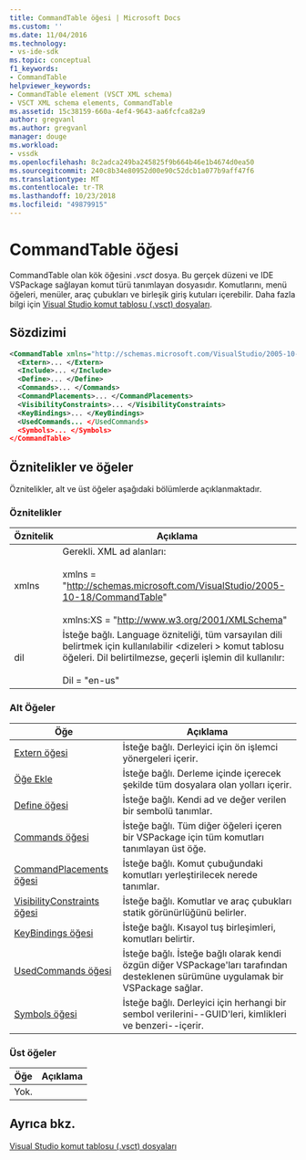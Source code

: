 ```yaml
---
title: CommandTable öğesi | Microsoft Docs
ms.custom: ''
ms.date: 11/04/2016
ms.technology:
- vs-ide-sdk
ms.topic: conceptual
f1_keywords:
- CommandTable
helpviewer_keywords:
- CommandTable element (VSCT XML schema)
- VSCT XML schema elements, CommandTable
ms.assetid: 15c38159-660a-4ef4-9643-aa6fcfca82a9
author: gregvanl
ms.author: gregvanl
manager: douge
ms.workload:
- vssdk
ms.openlocfilehash: 8c2adca249ba245825f9b664b46e1b4674d0ea50
ms.sourcegitcommit: 240c8b34e80952d00e90c52dcb1a077b9aff47f6
ms.translationtype: MT
ms.contentlocale: tr-TR
ms.lasthandoff: 10/23/2018
ms.locfileid: "49879915"
---
```

# <a name="commandtable-element"></a>CommandTable öğesi
CommandTable olan kök öğesini *.vsct* dosya. Bu gerçek düzeni ve IDE VSPackage sağlayan komut türü tanımlayan dosyasıdır. Komutlarını, menü öğeleri, menüler, araç çubukları ve birleşik giriş kutuları içerebilir. Daha fazla bilgi için [Visual Studio komut tablosu (.vsct) dosyaları](../extensibility/internals/visual-studio-command-table-dot-vsct-files.md).  
  
## <a name="syntax"></a>Sözdizimi  
  
```xml  
<CommandTable xmlns="http://schemas.microsoft.com/VisualStudio/2005-10-18/CommandTable" xmlns:xs="http://www.w3.org/2001/XMLSchema" >  
  <Extern>... </Extern>  
  <Include>... </Include>  
  <Define>... </Define>  
  <Commands>... </Commands>  
  <CommandPlacements>... </CommandPlacements>  
  <VisibilityConstraints>... </VisibilityConstraints>  
  <KeyBindings>... </KeyBindings>  
  <UsedCommands... </UsedCommands>  
  <Symbols>... </Symbols>  
</CommandTable>  
```  
  
## <a name="attributes-and-elements"></a>Öznitelikler ve öğeler  
 Öznitelikler, alt ve üst öğeler aşağıdaki bölümlerde açıklanmaktadır.  
  
### <a name="attributes"></a>Öznitelikler  
  
| Öznitelik | Açıklama |
|-----------| - |
| xmlns | Gerekli. XML ad alanları:<br /><br /> xmlns = "<http://schemas.microsoft.com/VisualStudio/2005-10-18/CommandTable>"<br /><br /> xmlns:XS = "<http://www.w3.org/2001/XMLSchema>" |
| dil | İsteğe bağlı. Language özniteliği, tüm varsayılan dili belirtmek için kullanılabilir \<dizeleri > komut tablosu öğeleri.  Dil belirtilmezse, geçerli işlemin dil kullanılır:<br /><br /> Dil = "en-us" |
  
### <a name="child-elements"></a>Alt Öğeler  
  
|Öğe|Açıklama|  
|-------------|-----------------|  
|[Extern öğesi](../extensibility/extern-element.md)|İsteğe bağlı. Derleyici için ön işlemci yönergeleri içerir.|  
|[Öğe Ekle](../extensibility/include-element.md)|İsteğe bağlı. Derleme içinde içerecek şekilde tüm dosyalara olan yolları içerir.|  
|[Define öğesi](../extensibility/define-element.md)|İsteğe bağlı. Kendi ad ve değer verilen bir sembolü tanımlar.|  
|[Commands öğesi](../extensibility/commands-element.md)|İsteğe bağlı. Tüm diğer öğeleri içeren bir VSPackage için tüm komutları tanımlayan üst öğe.|  
|[CommandPlacements öğesi](../extensibility/commandplacements-element.md)|İsteğe bağlı. Komut çubuğundaki komutları yerleştirilecek nerede tanımlar.|  
|[VisibilityConstraints öğesi](../extensibility/visibilityconstraints-element.md)|İsteğe bağlı. Komutlar ve araç çubukları statik görünürlüğünü belirler.|  
|[KeyBindings öğesi](../extensibility/keybindings-element.md)|İsteğe bağlı. Kısayol tuş birleşimleri, komutları belirtir.|  
|[UsedCommands öğesi](../extensibility/usedcommands-element.md)|İsteğe bağlı. İsteğe bağlı olarak kendi özgün diğer VSPackage'ları tarafından desteklenen sürümüne uygulamak bir VSPackage sağlar.|  
|[Symbols öğesi](https://www.microsoft.com/download/details.aspx?id=55984)|İsteğe bağlı. Derleyici için herhangi bir sembol verilerini--GUID'leri, kimlikleri ve benzeri--içerir.|  
  
### <a name="parent-elements"></a>Üst öğeler  
  
|Öğe|Açıklama|  
|-------------|-----------------|  
|Yok.||  
  
## <a name="see-also"></a>Ayrıca bkz.  
 [Visual Studio komut tablosu (.vsct) dosyaları](../extensibility/internals/visual-studio-command-table-dot-vsct-files.md)